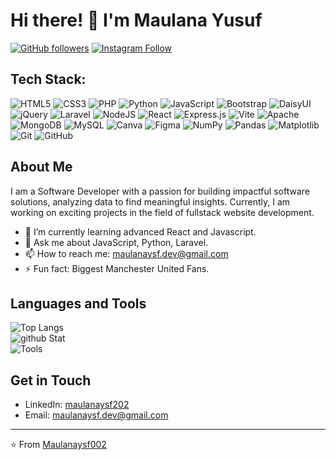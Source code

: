 # Hi there! 👋 I'm Maulana Yusuf

[![GitHub followers](https://img.shields.io/github/followers/Maulanaysf002?label=Follow&style=social)](https://github.com/Maulanaysf002)
[![Instagram Follow](https://img.shields.io/badge/Follow%20me%20on-Instagram-red?style=social&logo=instagram)](https://instagram.com/maulyusf)

## Tech Stack:
![HTML5](https://img.shields.io/badge/html5-%23E34F26.svg?style=for-the-badge&logo=html5&logoColor=white) ![CSS3](https://img.shields.io/badge/css3-%231572B6.svg?style=for-the-badge&logo=css3&logoColor=white) ![PHP](https://img.shields.io/badge/php-%23777BB4.svg?style=for-the-badge&logo=php&logoColor=white) ![Python](https://img.shields.io/badge/python-3670A0?style=for-the-badge&logo=python&logoColor=ffdd54) ![JavaScript](https://img.shields.io/badge/javascript-%23323330.svg?style=for-the-badge&logo=javascript&logoColor=%23F7DF1E) ![Bootstrap](https://img.shields.io/badge/bootstrap-%238511FA.svg?style=for-the-badge&logo=bootstrap&logoColor=white) ![DaisyUI](https://img.shields.io/badge/daisyui-5A0EF8?style=for-the-badge&logo=daisyui&logoColor=white) ![jQuery](https://img.shields.io/badge/jquery-%230769AD.svg?style=for-the-badge&logo=jquery&logoColor=white) ![Laravel](https://img.shields.io/badge/laravel-%23FF2D20.svg?style=for-the-badge&logo=laravel&logoColor=white) ![NodeJS](https://img.shields.io/badge/node.js-6DA55F?style=for-the-badge&logo=node.js&logoColor=white) ![React](https://img.shields.io/badge/react-%2320232a.svg?style=for-the-badge&logo=react&logoColor=%2361DAFB) ![Express.js](https://img.shields.io/badge/express.js-%23404d59.svg?style=for-the-badge&logo=express&logoColor=%2361DAFB) ![Vite](https://img.shields.io/badge/vite-%23646CFF.svg?style=for-the-badge&logo=vite&logoColor=white) ![Apache](https://img.shields.io/badge/apache-%23D42029.svg?style=for-the-badge&logo=apache&logoColor=white) ![MongoDB](https://img.shields.io/badge/MongoDB-%234ea94b.svg?style=for-the-badge&logo=mongodb&logoColor=white) ![MySQL](https://img.shields.io/badge/mysql-4479A1.svg?style=for-the-badge&logo=mysql&logoColor=white) ![Canva](https://img.shields.io/badge/Canva-%2300C4CC.svg?style=for-the-badge&logo=Canva&logoColor=white) ![Figma](https://img.shields.io/badge/figma-%23F24E1E.svg?style=for-the-badge&logo=figma&logoColor=white) ![NumPy](https://img.shields.io/badge/numpy-%23013243.svg?style=for-the-badge&logo=numpy&logoColor=white) ![Pandas](https://img.shields.io/badge/pandas-%23150458.svg?style=for-the-badge&logo=pandas&logoColor=white) ![Matplotlib](https://img.shields.io/badge/Matplotlib-%23ffffff.svg?style=for-the-badge&logo=Matplotlib&logoColor=black) ![Git](https://img.shields.io/badge/git-%23F05033.svg?style=for-the-badge&logo=git&logoColor=white) ![GitHub](https://img.shields.io/badge/github-%23121011.svg?style=for-the-badge&logo=github&logoColor=white)

## About Me

I am a Software Developer with a passion for building impactful software solutions, analyzing data to find meaningful insights. Currently, I am working on exciting projects in the field of fullstack website development.

- 🌱 I’m currently learning advanced React and Javascript.
- 💬 Ask me about JavaScript, Python, Laravel.
- 📫 How to reach me: maulanaysf.dev@gmail.com
- ⚡ Fun fact: Biggest Manchester United Fans.

## Languages and Tools

![Top Langs](https://github-readme-stats.vercel.app/api/top-langs/?username=Maulanaysf002&theme=gruvbox&hide_border=false&include_all_commits=true&count_private=true&layout=compact)</br>
![github Stat](https://github-readme-streak-stats.herokuapp.com/?user=Maulanaysf002&theme=gruvbox&hide_border=false)</br>
![Tools](https://img.shields.io/badge/Tools-React%2C%20Node.js%2C%20Tailwind%20CSS%2C%20Laravel%2C%20Git-blue?style=flat-square)


## Get in Touch

- LinkedIn: [maulanaysf202](https://linkedin.com/in/maulanaysf202)
- Email: [maulanaysf.dev@gmail.com](mailto:maulanaysf.dev@gmail.com)

---

⭐️ From [Maulanaysf002](https://github.com/Maulanaysf002)
